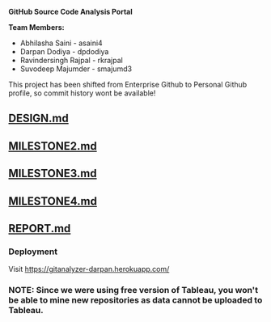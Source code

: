 **GitHub Source Code Analysis Portal**

**Team Members:**
 - Abhilasha Saini - asaini4
 - Darpan Dodiya - dpdodiya
 - Ravindersingh Rajpal - rkrajpal
 - Suvodeep Majumder - smajumd3

This project has been shifted from Enterprise Github to Personal Github profile, so commit history wont be available!

## [DESIGN.md](https://github.ncsu.edu/dpdodiya/csc510-project/blob/master/DESIGN.md)

## [MILESTONE2.md](https://github.ncsu.edu/dpdodiya/csc510-project/blob/master/MILESTONE2.md)

## [MILESTONE3.md](https://github.ncsu.edu/dpdodiya/csc510-project/blob/master/MILESTONE3.md)

## [MILESTONE4.md](https://github.ncsu.edu/dpdodiya/csc510-project/blob/master/MILESTONE4.md)

## [REPORT.md](https://github.ncsu.edu/dpdodiya/csc510-project/blob/master/REPORT.md)

### Deployment
Visit https://gitanalyzer-darpan.herokuapp.com/


### NOTE: Since we were using free version of Tableau, you won't be able to mine new repositories as data cannot be uploaded to Tableau.

